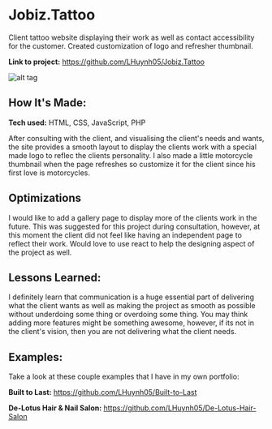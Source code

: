 # Jobiz.Tattoo
Client tattoo website displaying their work as well as contact accessibility for the customer.  Created customization of logo and refresher thumbnail.

**Link to project:** https://github.com/LHuynh05/Jobiz.Tattoo

![alt tag](https://i.postimg.cc/QxwS3KzY/Screenshot-119.png)


## How It's Made:

**Tech used:** HTML, CSS, JavaScript, PHP

After consulting with the client, and visualising the client's needs and wants, the site provides a smooth layout to display the clients work with a special made logo to reflec the clients personality.  I also made a little motorcycle thumbnail when the page refreshes so customize it for the client since his first love is motorcycles.

## Optimizations


I would like to add a gallery page to display more of the clients work in the future.  This was suggested for this project during consultation, however, at this moment the client did not feel like having an independent page to reflect their work.  Would love to use react to help the designing aspect of the project as well.

## Lessons Learned:

I definitely learn that communication is a huge essential part of delivering what the client wants as well as making the project as smooth as possible without underdoing some thing or overdoing some thing.  You may think adding more features might be something awesome, however, if its not in the client's vision, then you are not delivering what the client needs.

## Examples:
Take a look at these couple examples that I have in my own portfolio:

**Built to Last:** https://github.com/LHuynh05/Built-to-Last

**De-Lotus Hair & Nail Salon:** https://github.com/LHuynh05/De-Lotus-Hair-Salon


